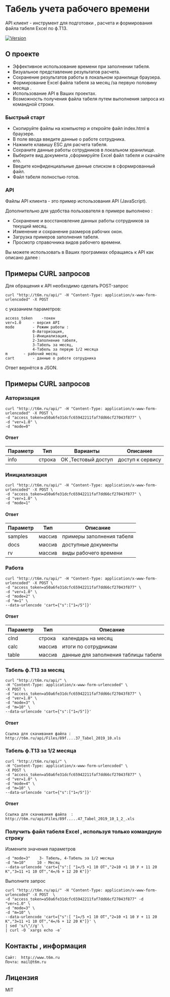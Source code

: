 # Табель учета рабочего времени 

API клиент - инструмент для подготовки , расчета и формирования файла табеля Excel по ф.Т13.
<p>
    <a href="">
        <img src="https://img.shields.io/badge/version-1.0-brightgreen.svg?style=flat-square" alt="Version">
    </a>
</p>

## О проекте

- Эффективное использование времени при заполнении табеля. 
- Визуальное представление результатов расчета. 
- Сохранение результатов работы в локальном хранилище браузера.
- Формирование Excel файла табеля за месяц /за первую половину месяца .
- Использование API в Ваших проектах. 
- Возможность получения файла табеля путем выполнения запроса из командной строки.

###  Быстрый старт

- Скопируйте файлы на компьютер и откройте файл index.html в браузере.
- В поле ввода введите данные о работе сотрудника.
- Нажмите клавишу ESC для расчета табеля.
- Сохраните данные работы сотрудников в локальном хранилище.
- Выберите вид документа ,сформируйте  Excel файл табеля и скачайте его.
- Введите конфиденциальные данные списком в сформированный файл.
- Файл табеля полностью готов.


###  API

Файлы API клиента - это пример использования API (JavaScript). 

Дополнительно для удобства пользователя в примере выполнено :

- Сохранение и восстановление данных работы сотрудников за текущий месяц.
- Изменение и сохранение размеров рабочих окон.   
- Загрузка примеров заполнения табеля. 
- Просмотр справочника видов рабочего времени.

Вы можете использовать в Ваших программах обращаясь к API как описано далее :

## Примеры CURL запросов 

Для обращения к API необходимо сделать POST-запрос 
	
	curl "http://t6m.ru/api/" -H "Content-Type: application/x-www-form-urlencoded" -X POST 
	
c указанием параметров:

	access_token 	-токен
	ver=1.0		- версия API
	mode 		- Режим работы :
				0-Авторизация,
				1-Инициализация,
				2-Заполнение табеля,
				3-Табель за месяц,
				4-Табель за первую 1/2 месяца 
	m 		- рабочий месяц  
	cart		- данные о работе сотрудника	

Ответ вернётся в JSON.


## Примеры CURL запросов

### Авторизация

	curl "http://t6m.ru/api/" -H "Content-Type: application/x-www-form-urlencoded" -X POST \
	-d "access_token=a50a6fe31dcfc65942211faf7dd66cf27043f877" \
	-d "ver=1.0" \
	-d "mode=0" 

#### Ответ 

Параметр | Тип      | Варианты            |Описание 
---------|----------|---------------------|----------
info     | строка   | ОК ,Тестовый доступ | доступ к сервису

### Инициализация

	curl "http://t6m.ru/api/" -H "Content-Type: application/x-www-form-urlencoded" -X POST \
	-d "access_token=a50a6fe31dcfc65942211faf7dd66cf27043f877" \
	-d "ver=1.0" \
	-d "mode=1" 
#### Ответ 

Параметр | Тип      |  Описание 
---------|----------|--------------
samples  | массив   | примеры заполнения табеля 
docs     | массив   | доступные документы 
rv       | массив   | виды рабочего времени  


### Работа

	curl "http://t6m.ru/api/" -H "Content-Type: application/x-www-form-urlencoded" -X POST \
	-d "access_token=a50a6fe31dcfc65942211faf7dd66cf27043f877" \
	-d "ver=1.0" \
	-d "mode=2" \
	-d "m=1" \
   	--data-urlencode 'cart={"s":["1=/5"]}'

#### Ответ 

Параметр | Тип      |  Описание 
---------|----------|--------------
clnd     | строка   | календарь на месяц
calc     | массив   | итоги по сотрудникам
table    | массив   | данные для заполнения таблицы табеля  


### Табель ф.Т13 за месяц

	curl "http://t6m.ru/api/" \
	-H "Content-Type: application/x-www-form-urlencoded" \
	-X POST \
	-d "access_token=a50a6fe31dcfc65942211faf7dd66cf27043f877" \
	-d "ver=1.0" \
	-d "mode=3" \
	-d "m=10" \
	--data-urlencode 'cart={"s":["1=/5"]}'

#### Ответ 

  	Cсылка для скачивания файла : http://t6m.ru/api/Files/89f....37_Tabel_2019_10.xls

### Табель ф.Т13 за 1/2 месяца

	curl "http://t6m.ru/api/" \
	-H "Content-Type: application/x-www-form-urlencoded" \
	-X POST \
	-d "access_token=a50a6fe31dcfc65942211faf7dd66cf27043f877" \
	-d "ver=1.0" \
	-d "mode=4" \
	-d "m=10" \
	--data-urlencode 'cart={"s":["1=/5"]}'

#### Ответ 

	Ccылка для скачивания файла  : http://t6m.ru/api/Files/89f.....47_Tabel_2019_10_1_2_.xls



### Получить файл табеля Excel , используя только командную строку

Измените значения параметров   

	-d "mode=3"    3- Табель, 4-Табель за 1/2 месяца
	-d "m=10"     10 - Месяц
	--data-urlencode 'cart={"s":[ "1=/5 +1 10 ОТ","2=10 +1 10 У + 11 20 К","3=11 +1 10 ОТ","4=/6 + 12 20 К"]}' 

Выполните запрос  

	curl "http://t6m.ru/api/" -H "Content-Type: application/x-www-form-urlencoded" -X POST  \
	-d "access_token=a50a6fe31dcfc65942211faf7dd66cf27043f877" -d "ver=1.0" \
	-d "mode=3" \
	-d "m=10" \
	--data-urlencode 'cart={"s":[ "1=/5 +1 10 ОТ","2=10 +1 10 У + 11 20 К","3=11 +1 10 ОТ","4=/6 + 12 20 К"]}' \
	| sed 's/\"//g' \
	| curl -O `xargs echo -e`

##  Контакты , информация  

	Сайт:  http://www.t6m.ru
	Почта: mail@t6m.ru
    
##  Лицензия

MIT
